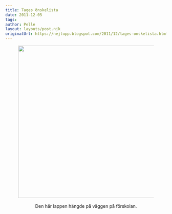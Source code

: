 ```yaml
---
title: Tages önskelista
date: 2011-12-05
tags: 	
author: Pelle
layout: layouts/post.njk
originalUrl: https://nejtupp.blogspot.com/2011/12/tages-onskelista.html
---
```




<figure>
	<img src="../../../img/2011/12/IMG_0282.JPG" width="476"></div><div class="separator" style="clear: both; text-align: center;"><br>Den här lappen hängde på väggen på förskolan.</div>
